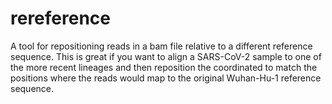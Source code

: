 # rereference
A tool for repositioning reads in a bam file relative to a different reference sequence. This is great if you want to align a SARS-CoV-2 sample to one of the more recent lineages and then reposition the coordinated to match the positions where the reads would map to the original Wuhan-Hu-1 reference sequence.
